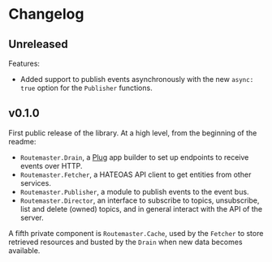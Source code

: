 # Changelog

## Unreleased

Features:

* Added support to publish events asynchronously with the new `async: true` option for the `Publisher` functions.

## v0.1.0

First public release of the library.
At a high level, from the beginning of the readme:

* `Routemaster.Drain`, a [Plug](https://github.com/elixir-lang/plug) app builder to set up endpoints to receive events over HTTP.
* `Routemaster.Fetcher`, a HATEOAS API client to get entities from other services.
* `Routemaster.Publisher`, a module to publish events to the event bus.
* `Routemaster.Director`, an interface to subscribe to topics, unsubscribe, list and delete (owned) topics, and in general interact with the API of the server.

A fifth private component is `Routemaster.Cache`, used by the `Fetcher` to store retrieved resources and busted by the `Drain` when new data becomes available.
